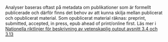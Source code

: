 

Analyser baseras oftast på metadata om publikationer som är formellt publicerade och därför finns det behov av att kunna skilja mellan publicerat och opublicerat material. Som opublicerat material räknas: preprint, submitted, accepted, in press, epub ahead of print/online first. Läs mer i [Nationella riktlinjer för beskrivning av vetenskaplig output avsnitt 3.4 och 3.13](http://info.swepub.kb.se/wp-content/uploads/2015/02/v-1.2-Nationella-riktlinjer-f%C3%B6r-beskrivning-av-vetenskaplig-output_2015_09_10.pdf)  



